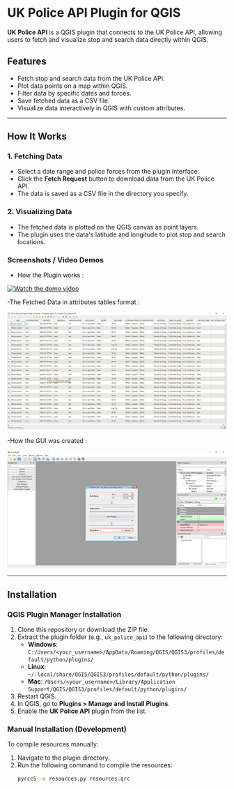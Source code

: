 # UK Police API Plugin for QGIS

**UK Police API** is a QGIS plugin that connects to the UK Police API, allowing users to fetch and visualize stop and search data directly within QGIS.

## Features
- Fetch stop and search data from the UK Police API.
- Plot data points on a map within QGIS.
- Filter data by specific dates and forces.
- Save fetched data as a CSV file.
- Visualize data interactively in QGIS with custom attributes.

---

## How It Works

### 1. Fetching Data
- Select a date range and police forces from the plugin interface.
- Click the **Fetch Request** button to download data from the UK Police API.
- The data is saved as a CSV file in the directory you specify.

### 2. Visualizing Data
- The fetched data is plotted on the QGIS canvas as point layers.
- The plugin uses the data's latitude and longitude to plot stop and search locations.

### Screenshots / Video Demos

- How the Plugin works : 

[![Watch the demo video](https://img.youtube.com/vi/6jBTfaD5TbM/0.jpg)](https://youtu.be/6jBTfaD5TbM)

-The Fetched Data in attributes tables format :

![attributes tables](Media/img1.png)

-How the GUI was created :

![attributes tables](Media/img2.png)


---

## Installation

### QGIS Plugin Manager Installation
1. Clone this repository or download the ZIP file.
2. Extract the plugin folder (e.g., `uk_police_api`) to the following directory:
   - **Windows**: `C:/Users/<your_username>/AppData/Roaming/QGIS/QGIS3/profiles/default/python/plugins/`
   - **Linux**: `~/.local/share/QGIS/QGIS3/profiles/default/python/plugins/`
   - **Mac**: `/Users/<your_username>/Library/Application Support/QGIS/QGIS3/profiles/default/python/plugins/`
3. Restart QGIS.
4. In QGIS, go to **Plugins > Manage and Install Plugins**.
5. Enable the **UK Police API** plugin from the list.

### Manual Installation (Development)
To compile resources manually:
1. Navigate to the plugin directory.
2. Run the following command to compile the resources:
   ```bash
   pyrcc5 -o resources.py resources.qrc
